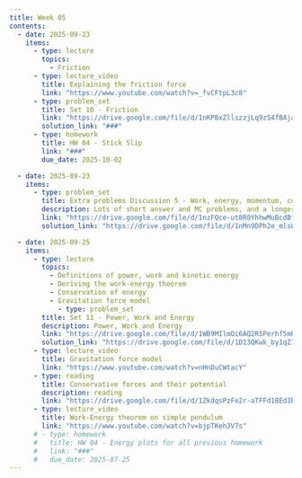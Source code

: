 ```yaml
---
title: Week 05
contents:
  - date: 2025-09-23
    items:
      - type: lecture
        topics:
          - Friction
      - type: lecture_video
        title: Explaining the friction force
        link: "https://www.youtube.com/watch?v=_fvCFtpL3c8"
      - type: problem_set
        title: Set 10 - Friction
        link: "https://drive.google.com/file/d/1nKPBxZllszzjLq9zS4fBAja8wvQ8A845/view?usp=share_link"
        solution_link: "###"
      - type: homework
        title: HW 04 - Stick Slip
        link: "###"
        due_date: 2025-10-02

  - date: 2025-09-23
    items:
      - type: problem_set
        title: Extra problems Discussion 5 - Work, energy, momentum, collisions
        description: Lots of short answer and MC problems, and a longer one 
        link: "https://drive.google.com/file/d/1nzFQce-ut8R0YhhwMuBcdBfPs5tHsegx/view?usp=sharing"
        solution_link: "https://drive.google.com/file/d/1nMn9DPh2e_mlsWepsV4TeXxh5RaOtqol/view?usp=sharing"

  - date: 2025-09-25
    items:
      - type: lecture
        topics:
          - Definitions of power, work and kinetic energy
          - Deriving the work-energy theorem
          - Conservation of energy
          - Gravitation force model
            - type: problem_set
        title: Set 11 - Power, Work and Energy
        description: Power, Work and Energy
        link: "https://drive.google.com/file/d/1WB9MIlmOi6AQ2R5Perhf5mRFoWb9DuHB/view?usp=drivesdk"
        solution_link: "https://drive.google.com/file/d/1D13QKwk_by1qZ1BfLU4vpF8-n1opbhDZ/view?usp=sharing"
      - type: lecture_video
        title: Gravitation force model
        link: "https://www.youtube.com/watch?v=nHnDuCWtacY"
      - type: reading
        title: Conservative forces and their potential
        description: reading
        link: "https://drive.google.com/file/d/1ZkdqsPzFe2r-aTFFd1BEd3b8L2MqyxHh/view?usp=share_link"
      - type: lecture_video
        title: Work-Energy theorem on simple pendulum
        link: "https://www.youtube.com/watch?v=bjpTKehJV7s"
      # - type: homework
      #   title: HW 04 - Energy plots for all previous homework
      #   link: "###"
      #   due_date: 2025-07-25
---
```

